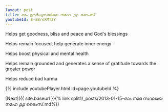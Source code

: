 ```yaml
---
layout: post
title: ഓം ഊർധ്വസയിലെ നമഹ ൧൧ ടൈംസ്
youtubeId: E-aBroXMT2Y
---
```

 
 
Helps get goodness, bliss and peace and God's blessings
 
Helps remain focused, help generate inner energy 
 
Helps boost physical and mental health 
 
Helps remain grounded and generates a sense of gratitude towards the greater power 
 
Helps reduce bad karma
 
 
 
 


{% include youtubePlayer.html id=page.youtubeId %}
 
[Next]({{ site.baseurl }}{% link  split1/_posts/2013-01-15-ഓം നാഭ സ്ഥലായ നമഹ ൧൧ ടൈംസ്.md%})
 
